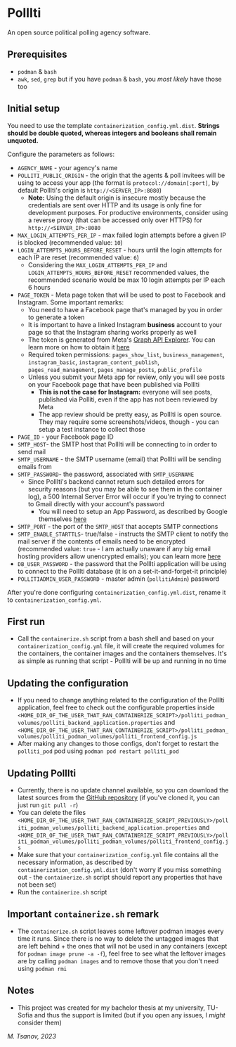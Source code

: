 # PollIti
An open source political polling agency software.

## Prerequisites
- `podman` & `bash`
- `awk`, `sed`, `grep` but if you have `podman` & `bash`, you *most likely* have those too

## Initial setup
You need to use the template `containerization_config.yml.dist`. **Strings should be double quoted, whereas integers and booleans shall remain unquoted.**

Configure the parameters as follows:
- `AGENCY_NAME` - your agency's name
- `POLLITI_PUBLIC_ORIGIN` - the origin that the agents & poll invitees will be using to access your app (the format is `protocol://domain[:port]`, by default PollIti's origin is `http://<SERVER_IP>:8080`)
    - **Note:** Using the default origin is insecure mostly because the credentials are sent over HTTP and its usage is only fine for development purposes. For productive environments, consider using a reverse proxy (that can be accessed only over HTTPS) for `http://<SERVER_IP>:8080`
- `MAX_LOGIN_ATTEMPTS_PER_IP` - max failed login attempts before a given IP is blocked (recommended value: `10`)
- `LOGIN_ATTEMPTS_HOURS_BEFORE_RESET` - hours until the login attempts for each IP are reset (recommended value: `6`)
    - Considering the `MAX_LOGIN_ATTEMPTS_PER_IP` and `LOGIN_ATTEMPTS_HOURS_BEFORE_RESET` recommended values, the recommended scenario would be max 10 login attempts per IP each 6 hours
- `PAGE_TOKEN` - Meta page token that will be used to post to Facebook and Instagram. Some important remarks:
    - You need to have a Facebook page that's managed by you in order to generate a token
    - It is important to have a linked Instagram **business** account to your page so that the Instagram sharing works properly as well
    - The token is generated from Meta's [Graph API Explorer](https://developers.facebook.com/tools/explorer/). You can learn more on how to obtain it [here](https://docs.squiz.net/funnelback/docs/latest/build/data-sources/facebook/facebook-page-access-token.html)
    - Required token permissions: `pages_show_list`, `business_management`, `instagram_basic`, `instagram_content_publish`, `pages_read_management`, `pages_manage_posts`, `public_profile`
    - Unless you submit your Meta app for review, only you will see posts on your Facebook page that have been published via PollIti
        - **This is not the case for Instagram:** everyone will see posts, published via Polliti, even if the app has not been reviewed by Meta
        - The app review should be pretty easy, as PollIti is open source. They may require some screenshots/videos, though - you can setup a test instance to collect those
- `PAGE_ID` - your Facebook page ID
- `SMTP_HOST`- the SMTP host that PollIti will be connecting to in order to send mail
- `SMTP_USERNAME` - the SMTP username (email) that PollIti will be sending emails from
- `SMTP_PASSWORD`- the password, associated with `SMTP_USERNAME`
    - Since PollIti's backend cannot return such detailed errors for security reasons (but you may be able to see them in the container log), a 500 Internal Server Error will occur if you're trying to connect to Gmail directly with your account's password
        - You will need to setup an App Password, as described by Google themselves [here](https://support.google.com/accounts/answer/185833)
- `SMTP_PORT` - the port of the `SMTP_HOST` that accepts SMTP connections
- `SMTP_ENABLE_STARTTLS`- true/false - instructs the SMTP client to notify the mail server if the contents of emails need to be encrypted (recommended value: `true` - I am actually unaware if any big email hosting providers allow unencrypted emails); you can learn more [here](https://www.anubisnetworks.com/blog/ssl_and_tls_explained_in_5_minutes)
- `DB_USER_PASSWORD` - the password that the PollIti application will be using to connect to the PollIti database (it is on a set-it-and-forget-it principle)
- `POLLITIADMIN_USER_PASSWORD` - master admin (`pollitiAdmin`) password

After you're done configuring `containerization_config.yml.dist`, rename it to `containerization_config.yml`.

## First run
- Call the `containerize.sh` script from a bash shell and based on your `containerization_config.yml` file, it will create the required volumes for the containers, the container images and the containers themselves. It's as simple as running that script - PollIti will be up and running in no time

## Updating the configuration
- If you need to change anything related to the configuration of the PollIti application, feel free to check out the configurable properties inside `<HOME_DIR_OF_THE_USER_THAT_RAN_CONTAINERIZE_SCRIPT>/polliti_podman_volumes/polliti_backend_application.properties` and `<HOME_DIR_OF_THE_USER_THAT_RAN_CONTAINERIZE_SCRIPT>/polliti_podman_volumes/polliti_podman_volumes/polliti_frontend_config.js`
- After making any changes to those configs, don't forget to restart the `polliti_pod` pod using `podman pod restart polliti_pod`

## Updating PollIti
- Currently, there is no update channel available, so you can download the latest sources from the [GitHub repository](https://github.com/mtsanovv/PollIti) (if you've cloned it, you can just run `git pull -r`)
- You can delete the files `<HOME_DIR_OF_THE_USER_THAT_RAN_CONTAINERIZE_SCRIPT_PREVIOUSLY>/polliti_podman_volumes/polliti_backend_application.properties` and `<HOME_DIR_OF_THE_USER_THAT_RAN_CONTAINERIZE_SCRIPT_PREVIOUSLY>/polliti_podman_volumes/polliti_podman_volumes/polliti_frontend_config.js`
- Make sure that your `containerization_config.yml` file contains all the necessary information, as described by `containerization_config.yml.dist` (don't worry if you miss something out - the `containerize.sh` script should report any properties that have not been set)
- Run the `containerize.sh` script

## Important `containerize.sh` remark
- The `containerize.sh` script leaves some leftover podman images every time it runs. Since there is no way to delete the untagged images that are left behind + the ones that will not be used in any containers (except for `podman image prune -a -f`), feel free to see what the leftover images are  by calling `podman images` and to remove those that you don't need using `podman rmi`

## Notes
- This project was created for my bachelor thesis at my university, TU-Sofia and thus the support is limited (but if you open any issues, I *might* consider them)

*M. Tsanov, 2023*